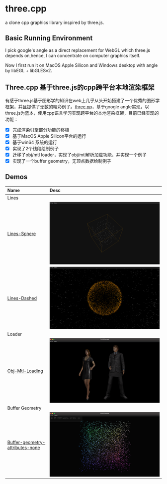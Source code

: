# three.cpp
 a clone cpp graphics library inspired by three.js.

## Basic Running Environment
 I pick google's angle as a direct replacement for WebGL which three.js depends on,hence, I can concentrate on computer graphics itself.
 
 Now I first run it on MacOS Apple Silicon and Windows desktop with angle by libEGL + libGLESv2.

## Three.cpp 基于three.js的cpp跨平台本地渲染框架

有感于three.js基于图形学的知识在web上几乎从头开始搭建了一个优秀的图形学框架，并且提供了无数的精彩例子。[three.pp](https://github.com/nintymiles/three.cpp)，基于google angle实现，以three.js为蓝本，使用cpp语言学习实现跨平台的本地渲染框架，目前已经实现的功能：

- [x] 完成渲染引擎部分功能的移植
- [x] 基于MacOS Apple Silicon平台的运行
- [x] 基于win64 系统的运行
- [x] 实现了2个线段绘制例子
- [x] 迁移了obj/mtl loader，实现了obj/mtl解析加载功能，并实现一个例子
- [x] 实现了一个buffer geometry，无顶点数据绘制例子

## Demos

| Name                                | Desc                                                                               |
|:------------------------------------|:-----------------------------------------------------------------------------------|
| Lines                               |                                                                                    |
| [Lines-Sphere]()                    | ![Lines-Sphere demo](doc/images/ScreenShot2023-11-07-11-31.png)                    |
| [Lines-Dashed]()                    | ![Lines-Dashed demo](doc/images/ScreenShot2023-11-07-12-49.png)                    |
| Loader                              |                                                                                    |
| [Obj-Mtl-Loading]()                 | ![Loader-Obj-Mtl demo](doc/images/ScreenShot2023-11-09-14-53.png)                  |
| Buffer Geometry                     |                                                                                    |
| [Buffer-geometry-attributes-none]() | ![Buffer-geometry-attributes-none demo](doc/images/ScreenShot2023-11-10-14-55.png) |



